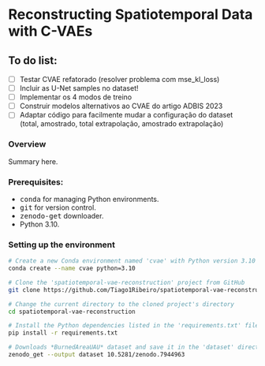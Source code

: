 # Reconstructing Spatiotemporal Data with C-VAEs 

## To do list:
- [ ] Testar CVAE refatorado (resolver problema com mse_kl_loss)
- [ ] Incluir as U-Net samples no dataset!
- [ ] Implementar os 4 modos de treino
- [ ] Construir modelos alternativos ao CVAE do artigo ADBIS 2023
- [ ] Adaptar código para facilmente mudar a configuração do dataset  
      (total, amostrado, total extrapolação, amostrado extrapolação)

### Overview

Summary here.

### Prerequisites:
- <tt>conda</tt> for managing Python environments.
- <tt>git</tt> for version control.
- <tt>zenodo-get</tt> downloader.
- Python 3.10.


### Setting up the environment
```bash
# Create a new Conda environment named 'cvae' with Python version 3.10
conda create --name cvae python=3.10  

# Clone the 'spatiotemporal-vae-reconstruction' project from GitHub
git clone https://github.com/Tiago1Ribeiro/spatiotemporal-vae-reconstruction.git

# Change the current directory to the cloned project's directory
cd spatiotemporal-vae-reconstruction

# Install the Python dependencies listed in the 'requirements.txt' file
pip install -r requirements.txt  

# Downloads *BurnedAreaUAU* dataset and save it in the 'dataset' directory
zenodo_get --output dataset 10.5281/zenodo.7944963
```


